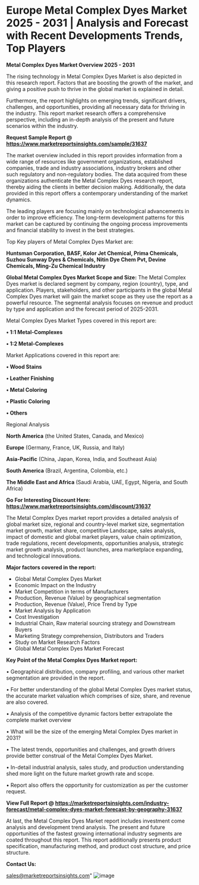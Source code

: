  # Europe Metal Complex Dyes Market 2025 - 2031 | Analysis and Forecast with Recent Developments Trends, Top Players

<Strong> Metal Complex Dyes Market Overview 2025 - 2031</strong>

The rising technology in Metal Complex Dyes Market is also depicted in this research report. Factors that are boosting the growth of the market, and giving a positive push to thrive in the global market is explained in detail.

Furthermore, the report highlights on emerging trends, significant drivers, challenges, and opportunities, providing all necessary data for thriving in the industry. This report market research offers a comprehensive perspective, including an in-depth analysis of the present and future scenarios within the industry.

<strong>Request Sample Report @ <a href=https://www.marketreportsinsights.com/sample/31637>https://www.marketreportsinsights.com/sample/31637</a></strong>

The market overview included in this report provides information from a wide range of resources like government organizations, established companies, trade and industry associations, industry brokers and other such regulatory and non-regulatory bodies. The data acquired from these organizations authenticate the Metal Complex Dyes research report, thereby aiding the clients in better decision making. Additionally, the data provided in this report offers a contemporary understanding of the market dynamics.

The leading players are focusing mainly on technological advancements in order to improve efficiency. The long-term development patterns for this market can be captured by continuing the ongoing process improvements and financial stability to invest in the best strategies.

Top Key players of Metal Complex Dyes Market are:

<strong>Huntsman Corporation, BASF, Kolor Jet Chemical, Prima Chemicals, Suzhou Sunway Dyes & Chemicals, Nitin Dye Chem Pvt, Devine Chemicals, Ming-Zu Chemical Industry</strong>

<strong><b>Global Metal Complex Dyes Market Scope and Size:</b></strong>
The Metal Complex Dyes market is declared segment by company, region (country), type, and application. Players, stakeholders, and other participants in the global Metal Complex Dyes market will gain the market scope as they use the report as a powerful resource. The segmental analysis focuses on revenue and product by type and application and the forecast period of 2025-2031.

Metal Complex Dyes Market Types covered in this report are:

<strong>• 1:1 Metal-Complexes

• 1:2 Metal-Complexes</strong>

Market Applications covered in this report are:

<strong>• Wood Stains

• Leather Finishing

• Metal Coloring

• Plastic Coloring

• Others</strong> 

Regional Analysis

<strong>North America</strong> (the United States, Canada, and Mexico)

<strong>Europe</strong> (Germany, France, UK, Russia, and Italy)

<strong>Asia-Pacific</strong> (China, Japan, Korea, India, and Southeast Asia)

<strong>South America</strong> (Brazil, Argentina, Colombia, etc.)

<strong>The Middle East and Africa</strong> (Saudi Arabia, UAE, Egypt, Nigeria, and South Africa)

<strong>Go For Interesting Discount Here: <a href=https://www.marketreportsinsights.com/discount/31637>https://www.marketreportsinsights.com/discount/31637</a></strong>

The Metal Complex Dyes market report provides a detailed analysis of global market size, regional and country-level market size, segmentation market growth, market share, competitive Landscape, sales analysis, impact of domestic and global market players, value chain optimization, trade regulations, recent developments, opportunities analysis, strategic market growth analysis, product launches, area marketplace expanding, and technological innovations.

<strong><b>Major factors covered in the report:</b></strong>
<ul>
  <li>Global Metal Complex Dyes Market </li>
  <li>Economic Impact on the Industry</li>
  <li>Market Competition in terms of Manufacturers</li>
  <li>Production, Revenue (Value) by geographical segmentation</li>
  <li>Production, Revenue (Value), Price Trend by Type</li>
  <li>Market Analysis by Application</li>
  <li>Cost Investigation</li>
  <li>Industrial Chain, Raw material sourcing strategy and Downstream Buyers</li>
  <li>Marketing Strategy comprehension, Distributors and Traders</li>
  <li>Study on Market Research Factors</li>
  <li>Global Metal Complex Dyes Market Forecast</li>
</ul>

<strong><b>Key Point of the Metal Complex Dyes Market report:</b></strong>

• Geographical distribution, company profiling, and various other market segmentation are provided in the report.

• For better understanding of the global Metal Complex Dyes market status, the accurate market valuation which comprises of size, share, and revenue are also covered.

• Analysis of the competitive dynamic factors better extrapolate the complete market overview

• What will be the size of the emerging Metal Complex Dyes market in 2031?

• The latest trends, opportunities and challenges, and growth drivers provide better construal of the Metal Complex Dyes Market.

• In-detail industrial analysis, sales study, and production understanding shed more light on the future market growth rate and scope.

• Report also offers the opportunity for customization as per the customer request.

<strong><b>View Full Report @ <a href=https://marketreportsinsights.com/industry-forecast/metal-complex-dyes-market-forecast-by-geography-31637>https://marketreportsinsights.com/industry-forecast/metal-complex-dyes-market-forecast-by-geography-31637</a></b></strong>


At last, the Metal Complex Dyes Market report includes investment come analysis and development trend analysis. The present and future opportunities of the fastest growing international industry segments are coated throughout this report. This report additionally presents product specification, manufacturing method, and product cost structure, and price structure.

<strong>Contact Us:</strong>

sales@marketreportsinsights.com"
![image](https://github.com/user-attachments/assets/6004cd36-693a-4931-b6c6-d671c068b7ce)
